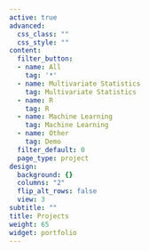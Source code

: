 ```yaml
---
active: true
advanced:
  css_class: ""
  css_style: ""
content:
  filter_button:
  - name: All
    tag: '*'
  - name: Multivariate Statistics
    tag: Multivariate Statistics
  - name: R
    tag: R
  - name: Machine Learning
    tag: Machine Learning
  - name: Other
    tag: Demo
  filter_default: 0
  page_type: project
design:
  background: {}
  columns: "2"
  flip_alt_rows: false
  view: 3
subtitle: ""
title: Projects
weight: 65
widget: portfolio
---
```



